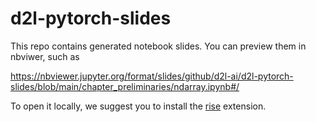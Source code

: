 # d2l-pytorch-slides

This repo contains generated notebook slides. You can preview them in nbviwer, such as 

https://nbviewer.jupyter.org/format/slides/github/d2l-ai/d2l-pytorch-slides/blob/main/chapter_preliminaries/ndarray.ipynb#/

To open it locally, we suggest you to install the [rise](https://rise.readthedocs.io/en/stable/) extension. 

